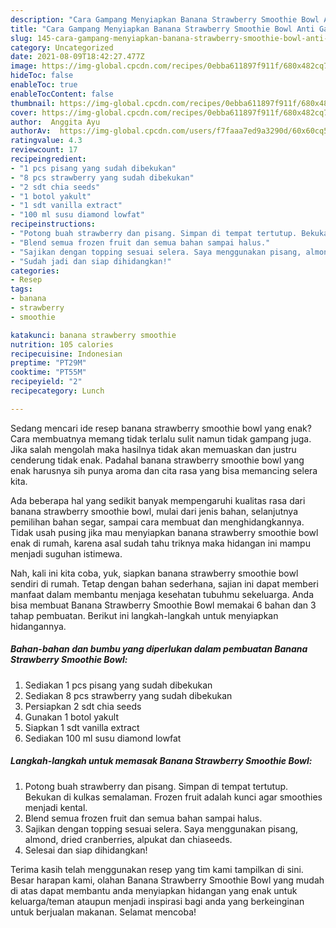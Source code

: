 ```yaml
---
description: "Cara Gampang Menyiapkan Banana Strawberry Smoothie Bowl Anti Gagal"
title: "Cara Gampang Menyiapkan Banana Strawberry Smoothie Bowl Anti Gagal"
slug: 145-cara-gampang-menyiapkan-banana-strawberry-smoothie-bowl-anti-gagal
category: Uncategorized
date: 2021-08-09T18:42:27.477Z
image: https://img-global.cpcdn.com/recipes/0ebba611897f911f/680x482cq70/banana-strawberry-smoothie-bowl-foto-resep-utama.jpg
hideToc: false
enableToc: true
enableTocContent: false
thumbnail: https://img-global.cpcdn.com/recipes/0ebba611897f911f/680x482cq70/banana-strawberry-smoothie-bowl-foto-resep-utama.jpg
cover: https://img-global.cpcdn.com/recipes/0ebba611897f911f/680x482cq70/banana-strawberry-smoothie-bowl-foto-resep-utama.jpg
author:  Anggita Ayu
authorAv:  https://img-global.cpcdn.com/users/f7faaa7ed9a3290d/60x60cq50/avatar.jpg
ratingvalue: 4.3
reviewcount: 17
recipeingredient:
- "1 pcs pisang yang sudah dibekukan"
- "8 pcs strawberry yang sudah dibekukan"
- "2 sdt chia seeds"
- "1 botol yakult"
- "1 sdt vanilla extract"
- "100 ml susu diamond lowfat"
recipeinstructions:
- "Potong buah strawberry dan pisang. Simpan di tempat tertutup. Bekukan di kulkas semalaman. Frozen fruit adalah kunci agar smoothies menjadi kental."
- "Blend semua frozen fruit dan semua bahan sampai halus."
- "Sajikan dengan topping sesuai selera. Saya menggunakan pisang, almond, dried cranberries, alpukat dan chiaseeds."
- "Sudah jadi dan siap dihidangkan!"
categories:
- Resep
tags:
- banana
- strawberry
- smoothie

katakunci: banana strawberry smoothie 
nutrition: 105 calories
recipecuisine: Indonesian
preptime: "PT29M"
cooktime: "PT55M"
recipeyield: "2"
recipecategory: Lunch

---
```



Sedang mencari ide resep banana strawberry smoothie bowl yang enak? Cara membuatnya memang tidak terlalu sulit namun tidak gampang juga. Jika salah mengolah maka hasilnya tidak akan memuaskan dan justru cenderung tidak enak. Padahal banana strawberry smoothie bowl yang enak harusnya sih punya aroma dan cita rasa yang bisa memancing selera kita.


Ada beberapa hal yang sedikit banyak mempengaruhi kualitas rasa dari banana strawberry smoothie bowl, mulai dari jenis bahan, selanjutnya pemilihan bahan segar, sampai cara membuat dan menghidangkannya. Tidak usah pusing jika mau menyiapkan banana strawberry smoothie bowl enak di rumah, karena asal sudah tahu triknya maka hidangan ini mampu menjadi suguhan istimewa.




Nah, kali ini kita coba, yuk, siapkan banana strawberry smoothie bowl sendiri di rumah. Tetap dengan bahan sederhana, sajian ini dapat memberi manfaat dalam membantu menjaga kesehatan tubuhmu sekeluarga. Anda bisa membuat Banana Strawberry Smoothie Bowl memakai 6 bahan dan 3 tahap pembuatan. Berikut ini langkah-langkah untuk menyiapkan hidangannya.

<!--inarticleads1-->

##### Bahan-bahan dan bumbu yang diperlukan dalam pembuatan Banana Strawberry Smoothie Bowl:

1. Sediakan 1 pcs pisang yang sudah dibekukan
1. Sediakan 8 pcs strawberry yang sudah dibekukan
1. Persiapkan 2 sdt chia seeds
1. Gunakan 1 botol yakult
1. Siapkan 1 sdt vanilla extract
1. Sediakan 100 ml susu diamond lowfat




<!--inarticleads2-->

##### Langkah-langkah untuk memasak Banana Strawberry Smoothie Bowl:

1. Potong buah strawberry dan pisang. Simpan di tempat tertutup. Bekukan di kulkas semalaman. Frozen fruit adalah kunci agar smoothies menjadi kental.
1. Blend semua frozen fruit dan semua bahan sampai halus.
1. Sajikan dengan topping sesuai selera. Saya menggunakan pisang, almond, dried cranberries, alpukat dan chiaseeds.
1. Selesai dan siap dihidangkan!



Terima kasih telah menggunakan resep yang tim kami tampilkan di sini. Besar harapan kami, olahan Banana Strawberry Smoothie Bowl yang mudah di atas dapat membantu anda menyiapkan hidangan yang enak untuk keluarga/teman ataupun menjadi inspirasi bagi anda yang berkeinginan untuk berjualan makanan. Selamat mencoba!
